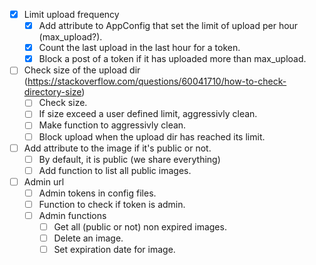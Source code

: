 - [x] Limit upload frequency
	- [x] Add attribute to AppConfig that set the limit of upload per hour (max_upload?).
	- [x] Count the last upload in the last hour for a token.
	- [x] Block a post of a token if it has uploaded more than max_upload.
- [ ] Check size of the upload dir (https://stackoverflow.com/questions/60041710/how-to-check-directory-size)
	- [ ] Check size.
	- [ ] If size exceed a user defined limit, aggressivly clean.
	- [ ] Make function to aggressivly clean.
	- [ ] Block upload when the upload dir has reached its limit.
- [ ] Add attribute to the image if it's public or not.
	- [ ] By default, it is public (we share everything)
	- [ ] Add function to list all public images.
- [ ] Admin url
	- [ ] Admin tokens in config files.
	- [ ] Function to check if token is admin.
	- [ ] Admin functions
		- [ ] Get all (public or not) non expired images.
		- [ ] Delete an image.
		- [ ] Set expiration date for image.
